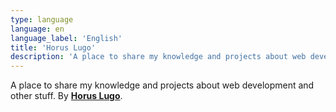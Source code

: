 ```yaml
---
type: language
language: en
language_label: 'English'
title: 'Horus Lugo'
description: 'A place to share my knowledge and projects about web development and other stuff.'
---
```


A place to share my knowledge and projects about web development and other stuff. By **[Horus Lugo](https://twitter.com/HorusGoul)**.
